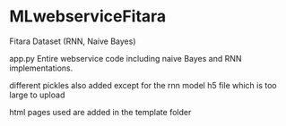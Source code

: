 # MLwebserviceFitara
Fitara Dataset (RNN, Naive Bayes)

app.py
Entire webservice code including naive Bayes and RNN implementations.

different pickles also added except for the rnn model h5 file which is too large to upload 

html pages used are added in the template folder

